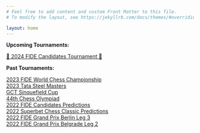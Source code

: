 ```yaml
---
# Feel free to add content and custom Front Matter to this file.
# To modify the layout, see https://jekyllrb.com/docs/themes/#overriding-theme-defaults

layout: home
---
```

**Upcoming Tournaments:**

[👀 2024 FIDE Candidates Tournament 👀](https://www.pawnalyze.com/simulations/)

**Past Tournaments:**


[2023 FIDE World Chess Championship][2023-wcc]<br>
[2023 Tata Steel Masters][2023-tata]<br>
[GCT Sinquefield Cup][2022-sinquefield]<br>
[44th Chess Olympiad][2022-olympiad]<br>
[2022 FIDE Candidates Predictions][2022-candidates] <br>
[2022 Superbet Chess Classic Predictions][2022-superbet-classic] <br>
[2022 FIDE Grand Prix Berlin Leg 3][2022-gp-berlin] <br>
[2022 FIDE Grand Prix Belgrade Leg 2][2022-gp-belgrade] <br>

[2023-wcc]: tournaments/2023-FIDE-World-Chess-Championship/index.md
[2023-tata]: /tournaments/2023-Tata-Steel-Masters-Chess-Tournament/index.md
[2022-sinquefield]: tournaments/2022-GCT-Sinquefield-Cup//index.md
[2022-candidates]: tournaments/2022-candidates-tournament/index.md
[2022-superbet-classic]: tournaments/2022-superbet-chess-classic-romania/index.md
[2022-gp-berlin]: tournament/2022/03/22/FIDE-Grand-Prix-Berlin-Odds-Final-Leg.html
[2022-gp-belgrade]: tournament/2022/03/01/Belgrade-Grand-Prix-Updated-Odds-Day-1.html
[2022-olympiad]: tournaments/2022-44th-chess-olympiad-chennai/
